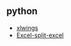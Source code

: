 ## python
- [xlwings](https://www.kancloud.cn/gnefnuy/xlwings-docs/1127450)
- [Excel-split-excel](https://zhuanlan.zhihu.com/p/497447764)